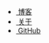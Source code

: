 <ul>
  <li><a href="/"><span class="fa fa-home fa-2x"></span>&nbsp;博客</a></li>
  <li><a href="/about/"><span class="fa fa-address-card fa-2x"></span>&nbsp;关于</a></li>
  <li><a href="https://github.com/WangWenzhuang"><span class="fa fa-github fa-2x"></span>&nbsp;GitHub</a></li>
</ul>